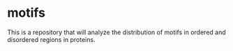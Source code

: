 # motifs

This is a repository that will analyze the distribution of motifs in ordered and disordered regions in proteins. 

